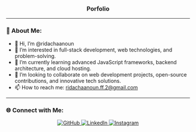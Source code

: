 <h3 align="center">Porfolio</h3>

---

### 🚀 About Me:  
- 👋 Hi, I’m @ridachaanoun 
- 👀 I’m interested in full-stack development, web technologies, and problem-solving. 
- 🌱 I’m currently learning advanced JavaScript frameworks, backend architecture, and cloud hosting.
- 💞 I’m looking to collaborate on web development projects, open-source contributions, and innovative tech solutions.
- 📫 How to reach me: ridachaanoun.ff.2@gmail.com

---

### 🌐 Connect with Me:  
<p align="center">
  <a href="https://github.com/ridachaanoun" target="_blank">
    <img src="https://img.shields.io/badge/GitHub-181717?style=for-the-badge&logo=github&logoColor=white" alt="GitHub">
  </a>
  <a href="https://www.linkedin.com/in/rida-chaanoun-755ba3311/" target="_blank">
    <img src="https://img.shields.io/badge/LinkedIn-0077B5?style=for-the-badge&logo=linkedin&logoColor=white" alt="LinkedIn">
  </a>
  <a href="https://www.instagram.com/r1d4_ch44n0un/" target="_blank">
    <img src="https://img.shields.io/badge/Instagram-E4405F?style=for-the-badge&logo=instagram&logoColor=white" alt="Instagram">
  </a>
</p>
